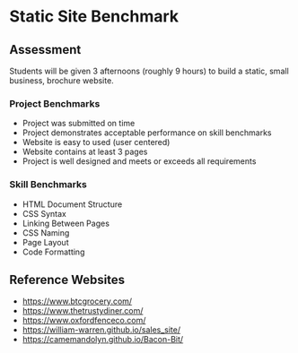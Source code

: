 # Static Site Benchmark

## Assessment

Students will be given 3 afternoons (roughly 9 hours) to build a static, small business, brochure website.

### Project Benchmarks

- Project was submitted on time
- Project demonstrates acceptable performance on skill benchmarks
- Website is easy to used (user centered)
- Website contains at least 3 pages
- Project is well designed and meets or exceeds all requirements

### Skill Benchmarks

- HTML Document Structure
- CSS Syntax
- Linking Between Pages
- CSS Naming
- Page Layout
- Code Formatting

## Reference Websites

- https://www.btcgrocery.com/
- https://www.thetrustydiner.com/
- https://www.oxfordfenceco.com/
- https://william-warren.github.io/sales_site/
- https://camemandolyn.github.io/Bacon-Bit/

